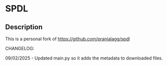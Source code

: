 # SPDL

## Description

This is a personal fork of https://github.com/pranjalagg/spdl

CHANGELOG:

09/02/2025 - Updated main.py so it adds the metadata to downloaded files.
